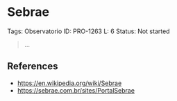 # Sebrae

Tags: Observatorio
ID: PRO-1263
L: 6
Status: Not started

> …
> 

## References

- https://en.wikipedia.org/wiki/Sebrae
- https://sebrae.com.br/sites/PortalSebrae